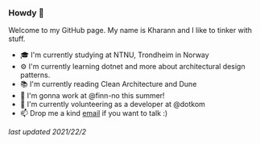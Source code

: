 ### Howdy 👋

Welcome to my GitHub page. My name is Kharann and I like to tinker with stuff.

- 🎓 I'm currently studying at NTNU, Trondheim in Norway
- ⚙️ I'm currently learning dotnet and more about architectural design patterns.
- 📚 I'm currently reading Clean Architecture and Dune
- 💼 I'm gonna work at @finn-no this summer!
- 🙌 I'm currently volunteering as a developer at @dotkom
- 📫 Drop me a kind [email](kharann@protonmail.com) if you want to talk :)

*last updated 2021/22/2*
